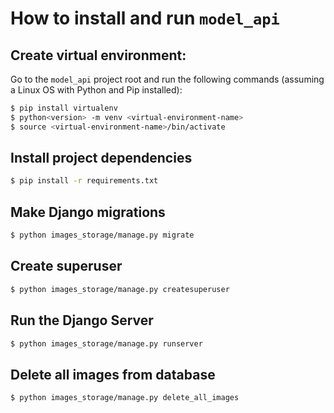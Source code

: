 # How to install and run `model_api`

## Create virtual environment:

Go to the `model_api` project root and run the following commands (assuming a Linux OS with Python and Pip installed):

```bash
$ pip install virtualenv
$ python<version> -m venv <virtual-environment-name>
$ source <virtual-environment-name>/bin/activate
```

## Install project dependencies

```bash
$ pip install -r requirements.txt
```

## Make Django migrations

```bash
$ python images_storage/manage.py migrate
```

## Create superuser

```bash
$ python images_storage/manage.py createsuperuser
```

## Run the Django Server

```bash
$ python images_storage/manage.py runserver
```

## Delete all images from database

```bash
$ python images_storage/manage.py delete_all_images
```